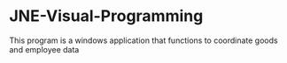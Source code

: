 # JNE-Visual-Programming
This program is a windows application that functions to coordinate goods and employee data
